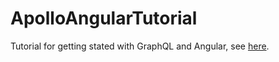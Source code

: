 # ApolloAngularTutorial

Tutorial for getting stated with GraphQL and Angular, see [here](https://www.apollographql.com/docs/angular/basics/setup/).
